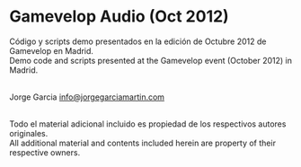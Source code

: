 Gamevelop Audio (Oct 2012)
=================

Código y scripts demo presentados en la edición de Octubre 2012 de Gamevelop en Madrid. <br>
Demo code and scripts presented at the Gamevelop event (October 2012) in Madrid.<br><br>

Jorge Garcia info@jorgegarciamartin.com<br><br>

Todo el material adicional incluido es propiedad de los respectivos autores originales.<br>
All additional material and contents included herein are property of their respective owners.<br>
